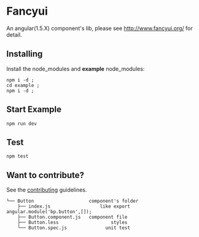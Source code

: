 # Fancyui

An angular(1.5.X) component's lib, please see http://www.fancyui.org/ for detail.


## Installing

Install the node_modules and **example** node_modules:
```
npm i -d ;
cd example ;
npm i -d ;
```

## Start Example

```
npm run dev
```

## Test

```
npm test
```

## Want to contribute?
See the [contributing](CONTRIBUTING.md) guidelines.

```
└── Button                    component's folder
    ├── index.js  			      like export angular.module('bp.button',[]);
    ├── Button.component.js   component file
    ├── Button.less 				  styles
    └── Button.spec.js				unit test
```
